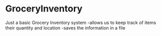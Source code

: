 # GroceryInventory

Just a basic Grocery Inventory system
-allows us to keep track of items their quantity and location
-saves the information in a file
